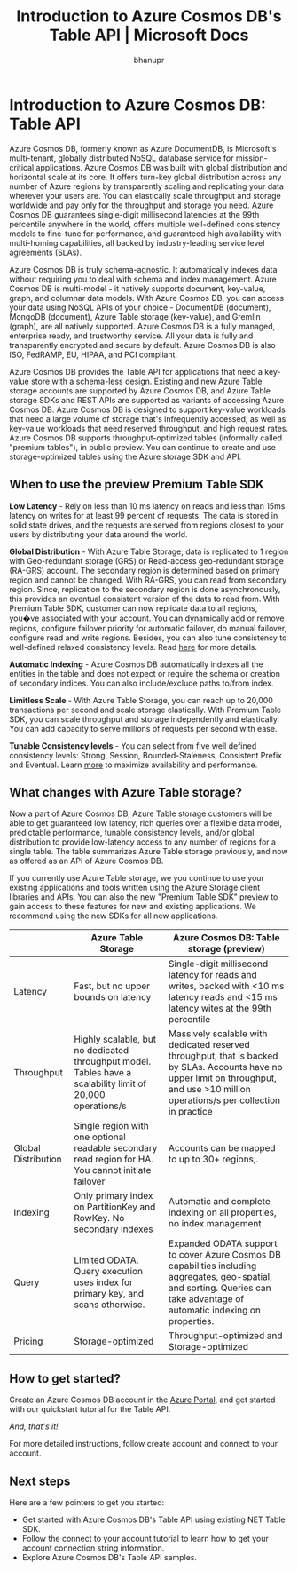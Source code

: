 ﻿---
title: Introduction to Azure Cosmos DB's Table API | Microsoft Docs
description: Learn how you can use Azure Cosmos DB to store and query massive volumes of key-value data with low latency using the popular OSS MongoDB APIs.
services: documentdb
author: bhanupr
manager: jhubbard
editor: monicar
documentationcenter: ''

ms.assetid: 
ms.service: documentdb
ms.workload: data-services
ms.tgt_pltfrm: na
ms.devlang: na
ms.topic: get-started-article
ms.date: 04/30/2017
ms.author: bhanupr

---
# Introduction to Azure Cosmos DB: Table API

Azure Cosmos DB, formerly known as Azure DocumentDB, is Microsoft's multi-tenant, globally distributed NoSQL database service for mission-critical applications. Azure Cosmos DB was built with global distribution and horizontal scale at its core. It offers turn-key global distribution across any number of Azure regions by transparently scaling and replicating your data wherever your users are. You can elastically scale throughput and storage worldwide and pay only for the throughput and storage you need. Azure Cosmos DB guarantees single-digit millisecond latencies at the 99th percentile anywhere in the world, offers multiple well-defined consistency models to fine-tune for performance, and guaranteed high availability with multi-homing capabilities, all backed by industry-leading service level agreements (SLAs). 

Azure Cosmos DB is truly schema-agnostic. It automatically indexes data without requiring you to deal with schema and index management. Azure Cosmos DB is multi-model - it natively supports document, key-value, graph, and columnar data models. With Azure Cosmos DB, you can access your data using NoSQL APIs of your choice - DocumentDB (document), MongoDB (document), Azure Table storage (key-value), and Gremlin (graph), are all natively supported. Azure Cosmos DB is a fully managed, enterprise ready, and trustworthy service. All your data is fully and transparently encrypted  and secure by default. Azure Cosmos DB is also ISO, FedRAMP, EU, HIPAA, and PCI compliant.  

Azure Cosmos DB provides the Table API for applications that need a key-value store with a schema-less design. Existing and new Azure Table storage accounts are supported by Azure Cosmos DB, and Azure Table storage SDKs and REST APIs are supported as variants of accessing Azure Cosmos DB. Azure Cosmos DB is designed to support key-value workloads that need a large volume of storage that's infrequently accessed, as well as key-value workloads that need reserved throughput, and high request rates. Azure Cosmos DB supports throughput-optimized tables (informally called "premium tables"), in public preview. You can continue to create and use storage-optimized tables using the Azure storage SDK and API.

## When to use the preview Premium Table SDK
**Low Latency** - Rely on less than 10 ms latency on reads and less than 15ms latency on writes for at least 99 percent of requests. The data is stored in solid state drives, and the requests are served from regions closest to your users by distributing your data around the world. 

**Global Distribution** - With Azure Table Storage, data is replicated to 1 region with Geo-redundant storage (GRS) or Read-access geo-redundant storage (RA-GRS) account. The secondary region is determined based on primary region and cannot be changed. With RA-GRS, you can read from secondary region. Since, replication to the secondary region is done asynchronously, this provides an eventual consistent version of the data to read from. With Premium Table SDK, customer can now replicate data to all regions, you�ve associated with your account. You can dynamically add or remove regions, configure failover priority for automatic failover, do manual failover, configure read and write regions. Besides, you can also tune consistency to well-defined relaxed consistency levels. Read [here](documentdb-distribute-data-globally.md) for more details. 

**Automatic Indexing** - Azure Cosmos DB automatically indexes all the entities in the table and does not expect or require the schema or creation of secondary indices. You can also include/exclude paths to/from index.  

**Limitless Scale** - With Azure Table Storage, you can reach up to 20,000 transactions per second and scale storage elastically. With Premium Table SDK, you can scale throughput and storage independently and elastically. You can add capacity to serve millions of requests per second with ease.

**Tunable Consistency levels** - You can select from five well defined consistency levels: Strong, Session, Bounded-Staleness, Consistent Prefix and Eventual. Learn [more](documentdb-consistency-levels.md) to maximize availability and performance. 

## What changes with Azure Table storage?
Now a part of Azure Cosmos DB, Azure Table storage customers will be able to get guaranteed low latency, rich queries over a flexible data model, predictable performance, tunable consistency levels, and/or global distribution to provide low-latency access to any number of regions for a single table. The table summarizes Azure Table storage previously, and now as offered as an API of Azure Cosmos DB.

If you currently use Azure Table storage, we you continue to use your existing applications and tools written using the Azure Storage client libraries and APIs. You can also the new "Premium Table SDK" preview to gain access to these features for new and existing applications. We recommend using the new SDKs for all new applications.   

|  | Azure Table Storage | Azure Cosmos DB: Table storage (preview) |
| --- | --- | --- |
| Latency | Fast, but no upper bounds on latency | Single-digit millisecond latency for reads and writes, backed with <10 ms latency reads and <15 ms latency wites at the 99th percentile |
| Throughput | Highly scalable, but no dedicated throughput model. Tables have a scalability limit of 20,000 operations/s | Massively scalable with dedicated reserved throughput, that is backed by SLAs. Accounts have no upper limit on throughput, and use >10 million operations/s per collection in practice |
| Global Distribution | Single region with one optional readable secondary read region for HA. You cannot initiate failover | Accounts can be mapped to up to 30+ regions,.  |
| Indexing | Only primary index on PartitionKey and RowKey. No secondary indexes | Automatic and complete indexing on all properties, no index management |
| Query | Limited ODATA. Query execution uses index for primary key, and scans otherwise. | Expanded ODATA support to cover Azure Cosmos DB capabilities including aggregates, geo-spatial, and sorting. Queries can take advantage of automatic indexing on properties. |
| Pricing | Storage-optimized  | Throughput-optimized and Storage-optimized |


## How to get started?

Create an Azure Cosmos DB account in the [Azure Portal](https://portal.azure.com), and get started with our quickstart tutorial for the Table API.

*And, that's it!*

For more detailed instructions, follow create account and connect to your account.

## Next steps

Here are a few pointers to get you started:
* Get started with Azure Cosmos DB's Table API using existing NET Table SDK.
* Follow the connect to your account tutorial to learn how to get your account connection string information.
* Explore Azure Cosmos DB's Table API samples.